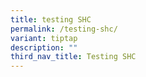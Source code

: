 ```yaml
---
title: testing SHC
permalink: /testing-shc/
variant: tiptap
description: ""
third_nav_title: Testing SHC
---
```

